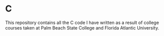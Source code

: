 # C
This repository contains all the C code I have written as a result of college courses taken at Palm Beach State College and Florida Atlantic University.
